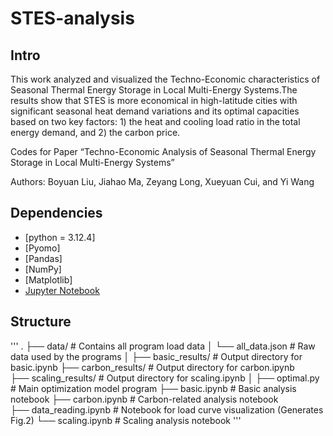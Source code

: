 # STES-analysis
## Intro
This work analyzed and visualized the Techno-Economic characteristics of Seasonal Thermal Energy Storage in Local Multi-Energy Systems.The results show that STES is more economical in high-latitude cities with significant seasonal heat demand variations and its optimal capacities based on two key factors: 1) the heat and cooling load ratio in the total energy demand, and 2) the carbon price.

Codes for Paper “Techno-Economic Analysis of Seasonal Thermal Energy Storage in Local Multi-Energy Systems”

Authors: Boyuan Liu, Jiahao Ma, Zeyang Long, Xueyuan Cui, and Yi Wang

## Dependencies
- [python = 3.12.4]
- [Pyomo]
- [Pandas]
- [NumPy]
- [Matplotlib]
- [Jupyter Notebook](https://jupyter.org/)
## Structure
'''
.
├── data/                   # Contains all program load data
│   └── all_data.json      # Raw data used by the programs
│
├── basic_results/         # Output directory for basic.ipynb
├── carbon_results/        # Output directory for carbon.ipynb  
├── scaling_results/       # Output directory for scaling.ipynb
│
├── optimal.py             # Main optimization model program
├── basic.ipynb            # Basic analysis notebook
├── carbon.ipynb           # Carbon-related analysis notebook  
├── data_reading.ipynb     # Notebook for load curve visualization (Generates Fig.2)
└── scaling.ipynb          # Scaling analysis notebook
'''
